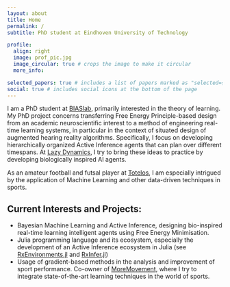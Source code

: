 ```yaml
---
layout: about
title: Home
permalink: /
subtitle: PhD student at Eindhoven University of Technology

profile:
  align: right
  image: prof_pic.jpg
  image_circular: true # crops the image to make it circular
  more_info:

selected_papers: true # includes a list of papers marked as "selected={true}"
social: true # includes social icons at the bottom of the page
---
```


I am a PhD student at [BIASlab](https://biaslab.github.io), primarily interested in the theory of learning. My PhD project concerns transferring Free Energy Principle-based design from an academic neuroscientific interest to a method of engineering real-time learning systems, in particular in the context of situated design of augmented hearing reality algorithms. Specifically, I focus on developing hierarchically organized Active Inference agents that can plan over different timespans. At [Lazy Dynamics](https://lazydynamics.com/), I try to bring these ideas to practice by developing biologically inspired AI agents.

As an amateur football and futsal player at [Totelos](https://www.totelos.nl/t2), I am especially intrigued by the application of Machine Learning and other data-driven techniques in sports.

## Current Interests and Projects:

- Bayesian Machine Learning and Active Inference, designing bio-inspired real-time learning intelligent agents using Free Energy Minimisation.
- Julia programming language and its ecosystem, especially the development of an Active Inference ecosystem in Julia (see [RxEnvironments.jl](https://github.com/biaslab/RxEnvironments.jl) and [RxInfer.jl](https://www.rxinfer.ml))
- Usage of gradient-based methods in the analysis and improvement of sport performance. Co-owner of [MoreMovement](https://moremovement.nl/), where I try to integrate state-of-the-art learning techniques in the world of sports.
